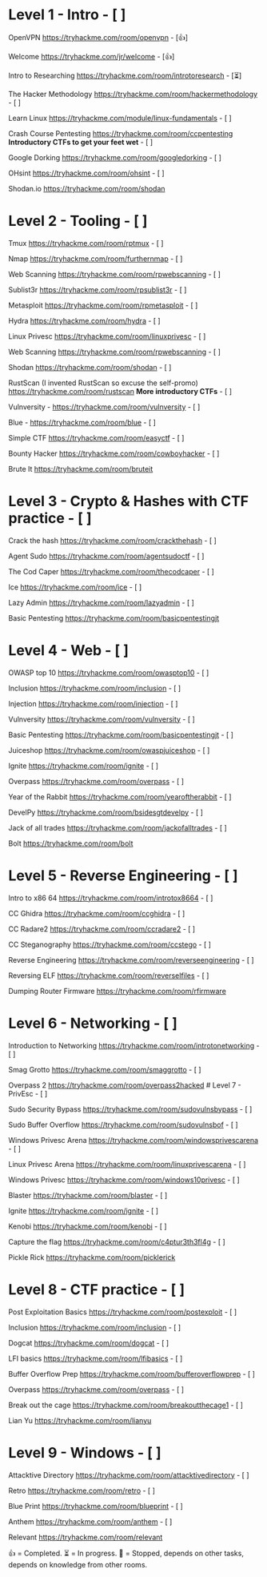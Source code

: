 # Level 1 - Intro - [ ] 

OpenVPN https://tryhackme.com/room/openvpn - [👍] 

Welcome https://tryhackme.com/jr/welcome - [👍] 

Intro to Researching https://tryhackme.com/room/introtoresearch - [⏳] 

The Hacker Methodology https://tryhackme.com/room/hackermethodology - [ ] 

Learn Linux https://tryhackme.com/module/linux-fundamentals - [ ] 

Crash Course Pentesting https://tryhackme.com/room/ccpentesting **Introductory CTFs to get your feet wet** - [ ] 

Google Dorking https://tryhackme.com/room/googledorking - [ ] 

OHsint https://tryhackme.com/room/ohsint - [ ] 

Shodan.io https://tryhackme.com/room/shodan 

# Level 2 - Tooling - [ ] 

Tmux https://tryhackme.com/room/rptmux - [ ] 

Nmap https://tryhackme.com/room/furthernmap - [ ] 

Web Scanning https://tryhackme.com/room/rpwebscanning - [ ] 

Sublist3r https://tryhackme.com/room/rpsublist3r - [ ] 

Metasploit https://tryhackme.com/room/rpmetasploit - [ ] 

Hydra https://tryhackme.com/room/hydra - [ ] 

Linux Privesc https://tryhackme.com/room/linuxprivesc - [ ] 

Web Scanning https://tryhackme.com/room/rpwebscanning - [ ] 

Shodan https://tryhackme.com/room/shodan - [ ] 

RustScan (I invented RustScan so excuse the self-promo) https://tryhackme.com/room/rustscan **More introductory CTFs** - [ ] 

Vulnversity - https://tryhackme.com/room/vulnversity - [ ] 

Blue - https://tryhackme.com/room/blue - [ ] 

Simple CTF https://tryhackme.com/room/easyctf - [ ] 

Bounty Hacker https://tryhackme.com/room/cowboyhacker - [ ] 

Brute It https://tryhackme.com/room/bruteit 

# Level 3 - Crypto & Hashes with CTF practice - [ ] 

Crack the hash https://tryhackme.com/room/crackthehash - [ ] 

Agent Sudo https://tryhackme.com/room/agentsudoctf - [ ] 

The Cod Caper https://tryhackme.com/room/thecodcaper - [ ] 

Ice https://tryhackme.com/room/ice - [ ] 

Lazy Admin https://tryhackme.com/room/lazyadmin - [ ] 

Basic Pentesting https://tryhackme.com/room/basicpentestingjt 

# Level 4 - Web - [ ] 

OWASP top 10 https://tryhackme.com/room/owasptop10 - [ ] 

Inclusion https://tryhackme.com/room/inclusion - [ ] 

Injection https://tryhackme.com/room/injection - [ ] 

Vulnversity https://tryhackme.com/room/vulnversity - [ ] 

Basic Pentesting https://tryhackme.com/room/basicpentestingjt - [ ] 

Juiceshop https://tryhackme.com/room/owaspjuiceshop - [ ] 

Ignite https://tryhackme.com/room/ignite - [ ] 

Overpass https://tryhackme.com/room/overpass - [ ] 

Year of the Rabbit https://tryhackme.com/room/yearoftherabbit - [ ] 

DevelPy https://tryhackme.com/room/bsidesgtdevelpy - [ ] 

Jack of all trades https://tryhackme.com/room/jackofalltrades - [ ] 

Bolt https://tryhackme.com/room/bolt 

# Level 5 - Reverse Engineering - [ ] 

Intro to x86 64 https://tryhackme.com/room/introtox8664 - [ ] 

CC Ghidra https://tryhackme.com/room/ccghidra - [ ] 


CC Radare2 https://tryhackme.com/room/ccradare2 - [ ] 

CC Steganography https://tryhackme.com/room/ccstego - [ ] 

Reverse Engineering https://tryhackme.com/room/reverseengineering - [ ] 

Reversing ELF https://tryhackme.com/room/reverselfiles - [ ] 

Dumping Router Firmware https://tryhackme.com/room/rfirmware 

# Level 6 - Networking - [ ] 

Introduction to Networking https://tryhackme.com/room/introtonetworking - [ ] 

Smag Grotto https://tryhackme.com/room/smaggrotto - [ ] 

Overpass 2 https://tryhackme.com/room/overpass2hacked # Level 7 - PrivEsc - [ ] 

Sudo Security Bypass https://tryhackme.com/room/sudovulnsbypass - [ ] 

Sudo Buffer Overflow https://tryhackme.com/room/sudovulnsbof - [ ] 

Windows Privesc Arena https://tryhackme.com/room/windowsprivescarena - [ ] 

Linux Privesc Arena https://tryhackme.com/room/linuxprivescarena - [ ] 

Windows Privesc https://tryhackme.com/room/windows10privesc - [ ]

Blaster https://tryhackme.com/room/blaster - [ ] 

Ignite https://tryhackme.com/room/ignite - [ ] 

Kenobi https://tryhackme.com/room/kenobi - [ ] 

Capture the flag https://tryhackme.com/room/c4ptur3th3fl4g - [ ] 

Pickle Rick https://tryhackme.com/room/picklerick 

# Level 8 - CTF practice - [ ] 

Post Exploitation Basics https://tryhackme.com/room/postexploit - [ ] 

Inclusion https://tryhackme.com/room/inclusion - [ ] 

Dogcat https://tryhackme.com/room/dogcat - [ ] 

LFI basics https://tryhackme.com/room/lfibasics - [ ] 

Buffer Overflow Prep https://tryhackme.com/room/bufferoverflowprep - [ ] 

Overpass https://tryhackme.com/room/overpass - [ ] 

Break out the cage https://tryhackme.com/room/breakoutthecage1 - [ ] 

Lian Yu https://tryhackme.com/room/lianyu 

# Level 9 - Windows - [ ] 

Attacktive Directory https://tryhackme.com/room/attacktivedirectory - [ ] 

Retro https://tryhackme.com/room/retro - [ ] 

Blue Print https://tryhackme.com/room/blueprint - [ ] 

Anthem https://tryhackme.com/room/anthem - [ ]

Relevant https://tryhackme.com/room/relevant


👍 = Completed.
⏳ = In progress.
🔴 = Stopped, depends on other tasks, depends on knowledge from other rooms.
